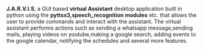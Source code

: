 **J.A.R.V.I.S**, a GUI based **virtual Assistant** desktop application built in python using the **pyttsx3,speech_recognition modules** etc. that allows the user to provide commands and interact with the assistant. The virtual assistant performs actions such as sending a whatsapp message,sending mails, playing videos on youtube,making a google search, adding events to the google calendar, notifying the schedules and several more features.

